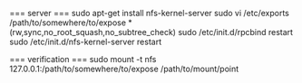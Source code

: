 === server ===
sudo apt-get install nfs-kernel-server
sudo vi /etc/exports
/path/to/somewhere/to/expose *(rw,sync,no_root_squash,no_subtree_check)
sudo /etc/init.d/rpcbind restart
sudo /etc/init.d/nfs-kernel-server restart 

=== verification ===
sudo mount -t nfs 127.0.0.1:/path/to/somewhere/to/expose /path/to/mount/point

